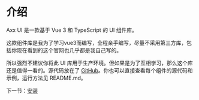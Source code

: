 # 介绍

Axx UI 是一款基于 Vue 3 和 TypeScript 的 UI 组件库。

这款组件库是我为了学习vue3而编写，全程亲手编写，尽量不采用第三方库，包括你现在看到的这个官网也几乎都是我自己写的。

所以强烈不建议你将此 UI 库用于生产环境。但如果是为了互相学习，那么这个库还是值得一看的。源代码放在了 [GitHub](https://github.com/Firezr/axx-ui)。你也可以直接查看每个组件的源代码和示例，运行方法见 README.md。

下一节：[安装](#/doc/install)